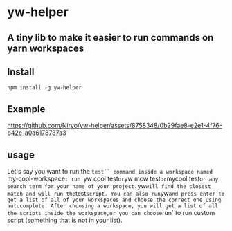 # yw-helper
## A tiny lib to make it easier to run commands on yarn workspaces

## Install
`npm install -g yw-helper`

## Example

https://github.com/Niryo/yw-helper/assets/8758348/0b29fae8-e2e1-4f76-b42c-a0a6178737a3



## usage
Let's say you want to run the `test`` command inside a workspace named `my-cool-workspace`:
run `yw cool test` or `yw mcw test` or `mycool test` or any search term for your name of your project. `yw` will find the closest match and will run the `test` script.
You can also run `yw` and press enter to get a list of all of your workspaces and choose the correct one using autocomplete. After choosing a workspace, you will get a list of all the scripts inside the workspace,or you can choose `run` to run custom script (something that is not in your list).
